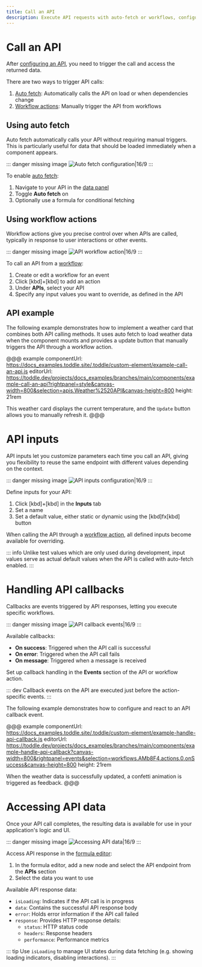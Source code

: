 ```yaml
---
title: Call an API
description: Execute API requests with auto-fetch or workflows, configure inputs, handle response callbacks and access returned data in your components.
---
```


# Call an API
After [configuring an API](/connecting-data/working-with-apis), you need to trigger the call and access the returned data.

There are two ways to trigger API calls:
1. [Auto fetch](#using-auto-fetch): Automatically calls the API on load or when dependencies change
2. [Workflow actions](#using-workflow-actions): Manually trigger the API from workflows

## Using auto fetch

Auto fetch automatically calls your API without requiring manual triggers. This is particularly useful for data that should be loaded immediately when a component appears.

::: danger
missing image ![Auto fetch configuration|16/9](auto-fetch.webp)
:::

To enable [auto fetch](/connecting-data/working-with-apis#auto-fetch-behavior):
1. Navigate to your API in the [data panel](/the-editor/data-panel)
2. Toggle **Auto fetch** on
3. Optionally use a formula for conditional fetching

## Using workflow actions
Workflow actions give you precise control over when APIs are called, typically in response to user interactions or other events.

::: danger
missing image ![API workflow action|16/9](api-workflow-action.webp)
:::

To call an API from a [workflow](/workflows/working-with-workflows):
1. Create or edit a workflow for an event
2. Click [kbd]+[kbd] to add an action
3. Under **APIs**, select your API
4. Specify any input values you want to override, as defined in the API

## API example
The following example demonstrates how to implement a weather card that combines both API calling methods. It uses auto fetch to load weather data when the component mounts and provides a update button that manually triggers the API through a workflow action.

@@@ example
componentUrl: https://docs_examples.toddle.site/.toddle/custom-element/example-call-an-api.js
editorUrl: https://toddle.dev/projects/docs_examples/branches/main/components/example-call-an-api?rightpanel=style&canvas-width=800&selection=apis.Weather%2520API&canvas-height=800
height: 21rem

This weather card displays the current temperature, and the `Update` button allows you to manually refresh it.
@@@

# API inputs
API inputs let you customize parameters each time you call an API, giving you flexibility to reuse the same endpoint with different values depending on the context.

::: danger
missing image ![API inputs configuration|16/9](api-inputs.webp)
:::

Define inputs for your API:
1. Click [kbd]+[kbd] in the **Inputs** tab
2. Set a name
3. Set a default value, either static or dynamic using the [kbd]fx[kbd] button

When calling the API through a [workflow action](#using-workflow-actions), all defined inputs become available for overriding. 

::: info
Unlike test values which are only used during development, input values serve as actual default values when the API is called with auto-fetch enabled.
:::

# Handling API callbacks
Callbacks are events triggered by API responses, letting you execute specific workflows.

::: danger
missing image ![API callback events|16/9](api-callbacks.webp)
:::

Available callbacks:
- **On success**: Triggered when the API call is successful
- **On error**: Triggered when the API call fails
- **On message**: Triggered when a message is received

Set up callback handling in the **Events** section of the API or workflow action.

::: dev
Callback events on the API are executed just before the action-specific events.
:::

The following example demonstrates how to configure and react to an API callback event.

@@@ example
componentUrl: https://docs_examples.toddle.site/.toddle/custom-element/example-handle-api-callback.js
editorUrl: https://toddle.dev/projects/docs_examples/branches/main/components/example-handle-api-callback?canvas-width=800&rightpanel=events&selection=workflows.AMb8F4.actions.0.onSuccess&canvas-height=800
height: 21rem

When the weather data is successfully updated, a confetti animation is triggered as feedback.
@@@

# Accessing API data
Once your API call completes, the resulting data is available for use in your application's logic and UI.

::: danger
missing image ![Accessing API data|16/9](accessing-api-data.webp)
:::

Access API response in the [formula editor](/formulas/overview#the-formula-editor):
1. In the formula editor, add a new node and select the API endpoint from the **APIs** section
2. Select the data you want to use

Available API response data:
- `isLoading`: Indicates if the API call is in progress
- `data`: Contains the successful API response body
- `error`: Holds error information if the API call failed
- `response`: Provides HTTP response details:
    - `status`: HTTP status code
    - `headers`: Response headers
    - `performance`: Performance metrics

::: tip
Use `isLoading` to manage UI states during data fetching (e.g. showing loading indicators, disabling interactions).
:::